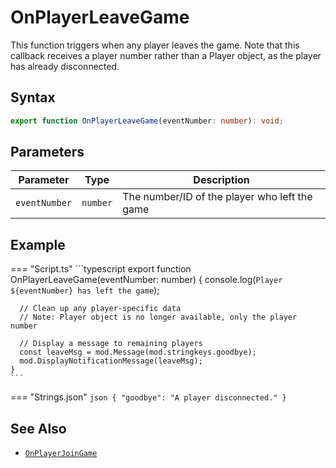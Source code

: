 # OnPlayerLeaveGame

This function triggers when any player leaves the game. Note that this callback receives a player number rather than a Player object, as the player has already disconnected.

## Syntax

```typescript
export function OnPlayerLeaveGame(eventNumber: number): void;
```

## Parameters

| Parameter     | Type     | Description                                   |
| ------------- | -------- | --------------------------------------------- |
| `eventNumber` | `number` | The number/ID of the player who left the game |

## Example

=== "Script.ts"
    ```typescript
    export function OnPlayerLeaveGame(eventNumber: number) {
      console.log(`Player ${eventNumber} has left the game`);
      
      // Clean up any player-specific data
      // Note: Player object is no longer available, only the player number
      
      // Display a message to remaining players
      const leaveMsg = mod.Message(mod.stringkeys.goodbye);
      mod.DisplayNotificationMessage(leaveMsg);
    }
    ```
=== "Strings.json"
    ```json
    {
      "goodbye": "A player disconnected."
    }
    ```

## See Also

- [`OnPlayerJoinGame`](./OnPlayerJoinGame.md)